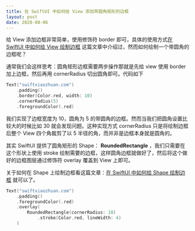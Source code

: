 ```yaml
---
title: 在 SwiftUI 中如何给 View 添加带圆角矩形的边框
layout: post
date: 2020-08-06
---
```


给 View 添加边框非常简单，使用修饰符 border 即可，具体的使用方式[在 SwiftUI 中如何给 View 绘制边框](http://swiftxiaozhuanlan.com/2020/08/06/how-to-draw-border-view/) 这篇文章中介绍过，然而如何绘制一个带圆角的边框呢？

通常我们会这样思考：圆角矩形边框需要两步操作那就是先给 view 使用 border 加上边框，然后再用 cornerRadius 切出圆角即可。代码如下

```swift
Text("swiftxiaozhuan.com")
    .padding()
    .border(Color.red, width: 10)
    .cornerRadius(5)
    .foregroundColor(.red)
```

我们实现了边框宽度为 10，圆角为 5 的带圆角的边框。然而当我们把圆角设置比较大的时候比如 30 就会发现问题。这种实现方式 cornerRadius 只是将绘制边框后整个 View 四个角裁剪了以 5 半径的角，而并非是边框本身就是圆角的。

其实 SwiftUI 提供了圆角矩形的 Shape： **RoundedRectangle** ，我们只需要在这个形状上使用 stroke 绘制需要的边框，这样圆角边框就做好了，然后将这个做好的边框图层通过修饰符 overlay 覆盖到 View 上即可。

关于如何在 Shape 上绘制边框看这篇文章：[在 SwiftUI 中如何给 Shape 绘制边框](http://swiftxiaozhuanlan.com/2020/08/05/how-to-draw-border-shape/) 就可以了。

```swift
Text("swiftxiaozhuan.com")
    .padding() 
    .foregroundColor(.red)
    .overlay(
        RoundedRectangle(cornerRadius: 10)
            .stroke(Color.red, lineWidth: 4)
    )
```




